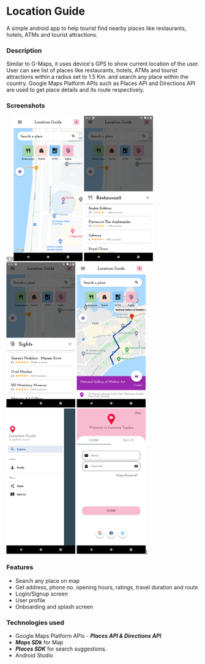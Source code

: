# Location Guide
A simple android app to help tourist find nearby places like restaurants, hotels, ATMs and tourist attractions.

### Description
Similar to G-Maps, it uses device's GPS to show current location of the user. User can see list of places like restaurants, hotels, ATMs and tourist attractions within a radius set to 1.5 Km. and search any place within the country. Google Maps Platform APIs such as Places API and Directions API are used to get place details and its route respectively.

### Screenshots
![](<img src="https://github.com/lookthisisaddy/Location-Guide/blob/master/app/screenshots/explore.png" width="180" height="380"> <img src="https://github.com/lookthisisaddy/Location-Guide/blob/master/app/screenshots/restaurant.png" width="180" height="380">
<img src="https://github.com/lookthisisaddy/Location-Guide/blob/master/app/screenshots/sights.png" width="180" height="380">
<img src="https://github.com/lookthisisaddy/Location-Guide/blob/master/app/screenshots/polyline.png" width="180" height="380">
<img src="https://github.com/lookthisisaddy/Location-Guide/blob/master/app/screenshots/drawer.png" width="180" height="380">
<img src="https://github.com/lookthisisaddy/Location-Guide/blob/master/app/screenshots/login.png" width="180" height="380">)


### Features
- Search any place on map
- Get address, phone no. opening hours, ratings, travel duration and route
- Login/Signup screen
- User profile
- Onboarding and splash screen

### Technologies used
- Google Maps Platform APIs - ***Places API & Directions API***
- ***Maps SDk*** for Map
- ***Places SDK*** for search suggestions.
- Android Studio


 
